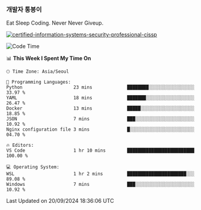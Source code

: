 ### 개발자 통붕이
Eat Sleep Coding.
Never Never Giveup.

[![certified-information-systems-security-professional-cissp](https://user-images.githubusercontent.com/44606727/157613689-acd84ec6-5f8f-4e79-89d9-a8d51f033634.png)](https://www.credly.com/badges/f394a010-85a0-450b-9136-8043af01d71c/public_url)

<!--START_SECTION:waka-->
![Code Time](http://img.shields.io/badge/Code%20Time-3%2C441%20hrs%2055%20mins-blue)

📊 **This Week I Spent My Time On** 

```text
🕑︎ Time Zone: Asia/Seoul

💬 Programming Languages: 
Python                   23 mins             ████████░░░░░░░░░░░░░░░░░   33.97 % 
YAML                     18 mins             ███████░░░░░░░░░░░░░░░░░░   26.47 % 
Docker                   13 mins             █████░░░░░░░░░░░░░░░░░░░░   18.85 % 
JSON                     7 mins              ███░░░░░░░░░░░░░░░░░░░░░░   10.92 % 
Nginx configuration file 3 mins              █░░░░░░░░░░░░░░░░░░░░░░░░   04.70 % 

🔥 Editors: 
VS Code                  1 hr 10 mins        █████████████████████████   100.00 % 

💻 Operating System: 
WSL                      1 hr 2 mins         ██████████████████████░░░   89.08 % 
Windows                  7 mins              ███░░░░░░░░░░░░░░░░░░░░░░   10.92 % 
```


 Last Updated on 20/09/2024 18:36:06 UTC
<!--END_SECTION:waka-->

